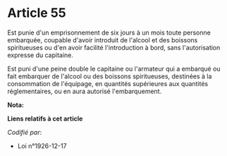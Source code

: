 # Article 55

Est punie d'un emprisonnement de six jours à un mois toute personne embarquée, coupable d'avoir introduit de l'alcool et des
boissons spiritueuses ou d'en avoir facilité l'introduction à bord, sans l'autorisation expresse du capitaine.

Est puni d'une peine double le capitaine ou l'armateur qui a embarqué ou fait embarquer de l'alcool ou des boissons
spiritueuses, destinées à la consommation de l'équipage, en quantités supérieures aux quantités réglementaires, ou en aura
autorisé l'embarquement.

**Nota:**



**Liens relatifs à cet article**

_Codifié par_:

  - Loi n°1926-12-17
